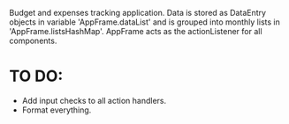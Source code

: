 Budget and expenses tracking application.
Data is stored as DataEntry objects in variable 'AppFrame.dataList' and is grouped into monthly lists in 'AppFrame.listsHashMap'.
AppFrame acts as the actionListener for all components.

# TO DO:
- Add input checks to all action handlers.
- Format everything.
